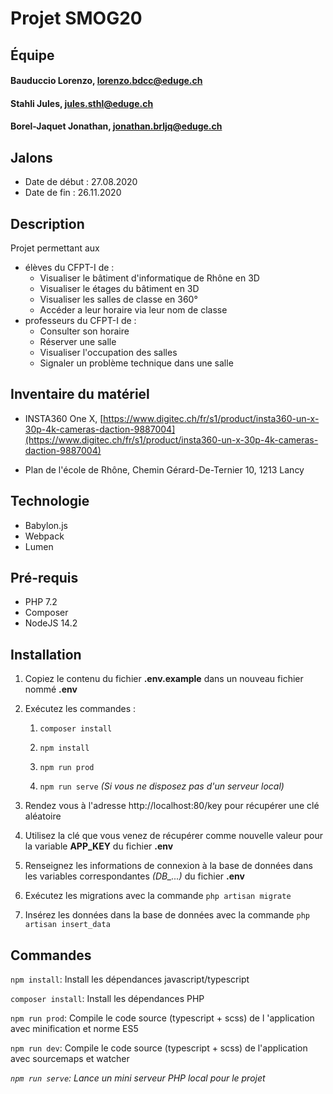 # Projet SMOG20

## Équipe 
#### Bauduccio Lorenzo, <lorenzo.bdcc@eduge.ch>
#### Stahli Jules, <jules.sthl@eduge.ch>
#### Borel-Jaquet Jonathan, <jonathan.brljq@eduge.ch>
## Jalons
* Date de début : 27.08.2020
* Date de fin   : 26.11.2020
## Description
Projet permettant aux 
* élèves du CFPT-I de :
	* Visualiser le bâtiment d'informatique de Rhône en 3D
	* Visualiser le étages du bâtiment en 3D
	* Visualiser les salles de classe en 360°
	* Accéder a leur horaire via leur nom de classe
* professeurs du CFPT-I de :
	* Consulter son horaire
	* Réserver une salle
	* Visualiser l'occupation des salles
	* Signaler un problème technique dans une salle

## Inventaire du matériel
* INSTA360 One X, [https://www.digitec.ch/fr/s1/product/insta360-un-x-30p-4k-cameras-daction-9887004](https://www.digitec.ch/fr/s1/product/insta360-un-x-30p-4k-cameras-daction-9887004)

* Plan de l'école de Rhône, Chemin Gérard-De-Ternier 10, 1213 Lancy
## Technologie
* Babylon.js
* Webpack
* Lumen
## Pré-requis
* PHP 7.2
* Composer
* NodeJS 14.2
## Installation

1. Copiez le contenu du fichier **.env.example** dans un nouveau fichier nommé **.env**

2. Exécutez les commandes :
    1. `composer install`

    2. `npm install`

    3. `npm run prod`

    4. `npm run serve` _(Si vous ne disposez pas d'un serveur local)_

3. Rendez vous à l'adresse http://localhost:80/key pour récupérer une clé aléatoire

4. Utilisez la clé que vous venez de récupérer comme nouvelle valeur pour la variable **APP_KEY** du fichier **.env**
5. Renseignez les informations de connexion à la base de données dans les variables correspondantes _(DB\_...)_ du fichier **.env**
6. Exécutez les migrations avec la commande `php artisan migrate`
7. Insérez les données dans la base de données avec la commande `php artisan insert_data`

## Commandes

`npm install`: Install les dépendances javascript/typescript

`composer install`: Install les dépendances PHP

`npm run prod`: Compile le code source (typescript + scss) de l 'application avec minification et norme ES5

`npm run dev`: Compile le code source (typescript + scss) de l'application avec sourcemaps et watcher

_`npm run serve`: Lance un mini serveur PHP local pour le projet_
